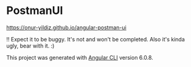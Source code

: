 # PostmanUI

https://onur-yildiz.github.io/angular-postman-ui

!! Expect it to be buggy. It's not and won't be completed. Also it's kinda ugly, bear with it. :)

This project was generated with [Angular CLI](https://github.com/angular/angular-cli) version 6.0.8.
